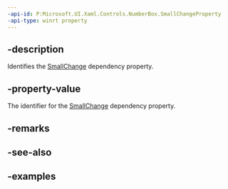 ```yaml
---
-api-id: P:Microsoft.UI.Xaml.Controls.NumberBox.SmallChangeProperty
-api-type: winrt property
---
```


## -description

Identifies the [SmallChange](numberbox_smallchange.md) dependency property.

## -property-value

The identifier for the [SmallChange](numberbox_smallchange.md) dependency property.

## -remarks

## -see-also

## -examples

